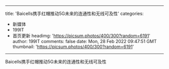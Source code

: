 
---
title: 'Baicells携手红帽推动5G未来的连通性和无线可及性'
categories: 
 - 新媒体
 - 199IT
 - 首页更新
headimg: 'https://picsum.photos/400/300?random=6191'
author: 199IT
comments: false
date: Mon, 28 Feb 2022 09:47:51 GMT
thumbnail: 'https://picsum.photos/400/300?random=6191'
---

<div>   
Baicells携手红帽推动5G未来的连通性和无线可及性  
</div>
            